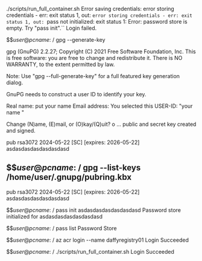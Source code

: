 ./scripts/run_full_container.sh 
Error saving credentials: error storing credentials - err: exit status 1, out: `error storing credentials - err: exit status 1, out: `pass not initialized: exit status 1: Error: password store is empty. Try "pass init".``
Login failed.

$$$user@pcname:~/$ gpg --generate-key

gpg (GnuPG) 2.2.27; Copyright (C) 2021 Free Software Foundation, Inc.
This is free software: you are free to change and redistribute it.
There is NO WARRANTY, to the extent permitted by law.

Note: Use "gpg --full-generate-key" for a full featured key generation dialog.

GnuPG needs to construct a user ID to identify your key.

Real name: put your name
Email address: 
You selected this USER-ID:
    "your name <youremail>"

Change (N)ame, (E)mail, or (O)kay/(Q)uit? o
...
public and secret key created and signed.

pub   rsa3072 2024-05-22 [SC] [expires: 2026-05-22]
      asdasdasdasdasdasdasd



$$$user@pcname:~/$ gpg --list-keys
/home/user/.gnupg/pubring.kbx
-------------------------------
pub   rsa3072 2024-05-22 [SC] [expires: 2026-05-22]
      asdasdasdasdasdasdasd

$$$user@pcname:~/$ pass init asdasdasdasdasdasdasd
Password store initialized for asdasdasdasdasdasdasd

$$$user@pcname:~/$ pass list
Password Store

$$$user@pcname:~/$ az acr login --name daffyregistry01
Login Succeeded

$$$user@pcname:~/$ ./scripts/run_full_container.sh 
Login Succeeded

